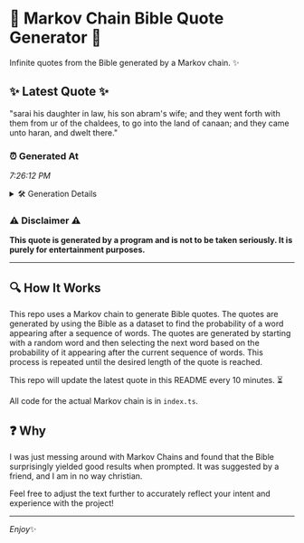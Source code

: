 # 📖 Markov Chain Bible Quote Generator 📖

Infinite quotes from the Bible generated by a Markov chain. ✨

## ✨ Latest Quote ✨
"sarai his daughter in law, his son abram's wife; and they went forth with them from ur of the chaldees, to go into the land of canaan; and they came unto haran, and dwelt there."

### ⏰ Generated At
*7:26:12 PM*

<details>
    <summary>🛠️ Generation Details</summary>
    <p>
        <strong>🌱 Seed:</strong> sarai<br>
        <strong>🔄 Iterations:</strong> 34<br>
        <strong>📜 Context History:</strong><br>[ sarai ]: his<br>[ sarai, his ]: daughter<br>[ sarai, his, daughter ]: in<br>[ sarai, his, daughter, in ]: law,<br>[ sarai, his, daughter, in, law, ]: his<br>[ sarai, his, daughter, in, law,, his ]: son<br>[ his, daughter, in, law,, his, son ]: abram's<br>[ daughter, in, law,, his, son, abram's ]: wife;<br>[ in, law,, his, son, abram's, wife; ]: and<br>[ law,, his, son, abram's, wife;, and ]: they<br>[ his, son, abram's, wife;, and, they ]: went<br>[ son, abram's, wife;, and, they, went ]: forth<br>[ abram's, wife;, and, they, went, forth ]: with<br>[ wife;, and, they, went, forth, with ]: them<br>[ and, they, went, forth, with, them ]: from<br>[ they, went, forth, with, them, from ]: ur<br>[ went, forth, with, them, from, ur ]: of<br>[ forth, with, them, from, ur, of ]: the<br>[ with, them, from, ur, of, the ]: chaldees,<br>[ them, from, ur, of, the, chaldees, ]: to<br>[ from, ur, of, the, chaldees,, to ]: go<br>[ ur, of, the, chaldees,, to, go ]: into<br>[ of, the, chaldees,, to, go, into ]: the<br>[ the, chaldees,, to, go, into, the ]: land<br>[ chaldees,, to, go, into, the, land ]: of<br>[ to, go, into, the, land, of ]: canaan;<br>[ go, into, the, land, of, canaan; ]: and<br>[ into, the, land, of, canaan;, and ]: they<br>[ the, land, of, canaan;, and, they ]: came<br>[ land, of, canaan;, and, they, came ]: unto<br>[ of, canaan;, and, they, came, unto ]: haran,<br>[ canaan;, and, they, came, unto, haran, ]: and<br>[ and, they, came, unto, haran,, and ]: dwelt<br>[ they, came, unto, haran,, and, dwelt ]: there.<br>
    </p>
</details>

### ⚠️ Disclaimer ⚠️
**This quote is generated by a program and is not to be taken seriously. It is purely for entertainment purposes.**

---

## 🔍 How It Works

This repo uses a Markov chain to generate Bible quotes. The quotes are generated by using the Bible as a dataset to find the probability of a word appearing after a sequence of words. The quotes are generated by starting with a random word and then selecting the next word based on the probability of it appearing after the current sequence of words. This process is repeated until the desired length of the quote is reached.

This repo will update the latest quote in this README every 10 minutes. ⏳

All code for the actual Markov chain is in `index.ts`.

## ❓ Why

I was just messing around with Markov Chains and found that the Bible surprisingly yielded good results when prompted. 
It was suggested by a friend, and I am in no way christian.

Feel free to adjust the text further to accurately reflect your intent and experience with the project!

---

*Enjoy*✨

